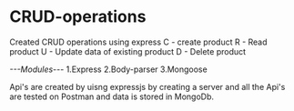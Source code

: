 # CRUD-operations

Created CRUD operations using express 
C - create product
R - Read product
U - Update data of existing product
D - Delete product

*---Modules---*
1.Express
2.Body-parser
3.Mongoose

Api's are created by uisng expressjs by creating a server and all the Api's are tested on Postman and data is stored in MongoDb.  
